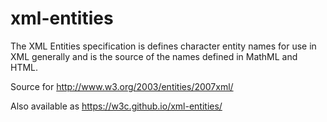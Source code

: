 # xml-entities

The XML Entities specification is defines character entity names
for use in XML generally and is the source of the names defined
in MathML and HTML.


Source for http://www.w3.org/2003/entities/2007xml/

Also available as https://w3c.github.io/xml-entities/

